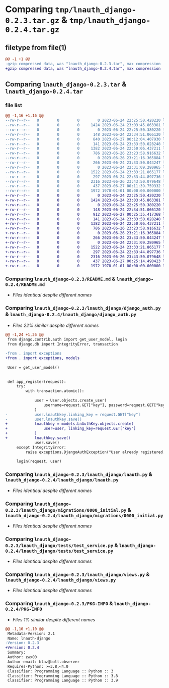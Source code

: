 # Comparing `tmp/lnauth_django-0.2.3.tar.gz` & `tmp/lnauth_django-0.2.4.tar.gz`

## filetype from file(1)

```diff
@@ -1 +1 @@
-gzip compressed data, was "lnauth_django-0.2.3.tar", max compression
+gzip compressed data, was "lnauth_django-0.2.4.tar", max compression
```

## Comparing `lnauth_django-0.2.3.tar` & `lnauth_django-0.2.4.tar`

### file list

```diff
@@ -1,16 +1,16 @@
--rw-r--r--   0        0        0        0 2023-06-24 22:25:50.420220 lnauth_django-0.2.3/LICENSE
--rw-r--r--   0        0        0     1424 2023-06-24 23:03:45.863381 lnauth_django-0.2.3/README.md
--rw-r--r--   0        0        0        0 2023-06-24 22:25:50.380220 lnauth_django-0.2.3/lnauth_django/__init__.py
--rw-r--r--   0        0        0      148 2023-06-24 22:34:51.066120 lnauth_django-0.2.3/lnauth_django/apps.py
--rw-r--r--   0        0        0      840 2023-06-27 00:12:04.407930 lnauth_django-0.2.3/lnauth_django/django_auth.py
--rw-r--r--   0        0        0      141 2023-06-24 23:33:50.028248 lnauth_django-0.2.3/lnauth_django/exceptions.py
--rw-r--r--   0        0        0     1382 2023-06-24 22:50:06.437211 lnauth_django-0.2.3/lnauth_django/lnauth.py
--rw-r--r--   0        0        0      786 2023-06-26 23:23:58.916632 lnauth_django-0.2.3/lnauth_django/migrations/0000_initial.py
--rw-r--r--   0        0        0        0 2023-06-26 23:21:16.365884 lnauth_django-0.2.3/lnauth_django/migrations/__init__.py
--rw-r--r--   0        0        0      266 2023-06-24 23:33:50.044247 lnauth_django-0.2.3/lnauth_django/models.py
--rw-r--r--   0        0        0        0 2023-06-24 22:31:09.280965 lnauth_django-0.2.3/lnauth_django/tests/__init__.py
--rw-r--r--   0        0        0     1522 2023-06-24 23:33:21.865177 lnauth_django-0.2.3/lnauth_django/tests/test_service.py
--rw-r--r--   0        0        0      297 2023-06-24 22:33:44.897736 lnauth_django-0.2.3/lnauth_django/urls.py
--rw-r--r--   0        0        0     2316 2023-06-26 23:43:50.079648 lnauth_django-0.2.3/lnauth_django/views.py
--rw-r--r--   0        0        0      437 2023-06-27 00:11:39.759332 lnauth_django-0.2.3/pyproject.toml
--rw-r--r--   0        0        0     1972 1970-01-01 00:00:00.000000 lnauth_django-0.2.3/PKG-INFO
+-rw-r--r--   0        0        0        0 2023-06-24 22:25:50.420220 lnauth_django-0.2.4/LICENSE
+-rw-r--r--   0        0        0     1424 2023-06-24 23:03:45.863381 lnauth_django-0.2.4/README.md
+-rw-r--r--   0        0        0        0 2023-06-24 22:25:50.380220 lnauth_django-0.2.4/lnauth_django/__init__.py
+-rw-r--r--   0        0        0      148 2023-06-24 22:34:51.066120 lnauth_django-0.2.4/lnauth_django/apps.py
+-rw-r--r--   0        0        0      912 2023-06-27 00:25:35.417368 lnauth_django-0.2.4/lnauth_django/django_auth.py
+-rw-r--r--   0        0        0      141 2023-06-24 23:33:50.028248 lnauth_django-0.2.4/lnauth_django/exceptions.py
+-rw-r--r--   0        0        0     1382 2023-06-24 22:50:06.437211 lnauth_django-0.2.4/lnauth_django/lnauth.py
+-rw-r--r--   0        0        0      786 2023-06-26 23:23:58.916632 lnauth_django-0.2.4/lnauth_django/migrations/0000_initial.py
+-rw-r--r--   0        0        0        0 2023-06-26 23:21:16.365884 lnauth_django-0.2.4/lnauth_django/migrations/__init__.py
+-rw-r--r--   0        0        0      266 2023-06-24 23:33:50.044247 lnauth_django-0.2.4/lnauth_django/models.py
+-rw-r--r--   0        0        0        0 2023-06-24 22:31:09.280965 lnauth_django-0.2.4/lnauth_django/tests/__init__.py
+-rw-r--r--   0        0        0     1522 2023-06-24 23:33:21.865177 lnauth_django-0.2.4/lnauth_django/tests/test_service.py
+-rw-r--r--   0        0        0      297 2023-06-24 22:33:44.897736 lnauth_django-0.2.4/lnauth_django/urls.py
+-rw-r--r--   0        0        0     2316 2023-06-26 23:43:50.079648 lnauth_django-0.2.4/lnauth_django/views.py
+-rw-r--r--   0        0        0      437 2023-06-27 00:25:14.490423 lnauth_django-0.2.4/pyproject.toml
+-rw-r--r--   0        0        0     1972 1970-01-01 00:00:00.000000 lnauth_django-0.2.4/PKG-INFO
```

### Comparing `lnauth_django-0.2.3/README.md` & `lnauth_django-0.2.4/README.md`

 * *Files identical despite different names*

### Comparing `lnauth_django-0.2.3/lnauth_django/django_auth.py` & `lnauth_django-0.2.4/lnauth_django/django_auth.py`

 * *Files 22% similar despite different names*

```diff
@@ -1,24 +1,26 @@
 from django.contrib.auth import get_user_model, login
 from django.db import IntegrityError, transaction
 
-from . import exceptions
+from . import exceptions, models
 
 User = get_user_model()
 
 
 def app_register(request):
     try:
         with transaction.atomic():
 
             user = User.objects.create_user(
                 username=request.GET["key"], password=request.GET["key"]
             )
-            user.lnauthkey.linking_key = request.GET["key"]
-            user.lnauthkey.save()
+            lnauthkey = models.LnAuthKey.objects.create(
+                user=user, linking_key=request.GET["key"]
+            )
+            lnauthkey.save()
             user.save()
     except IntegrityError:
         raise exceptions.DjangoAuthException("User already registered.")
 
     login(request, user)
```

### Comparing `lnauth_django-0.2.3/lnauth_django/lnauth.py` & `lnauth_django-0.2.4/lnauth_django/lnauth.py`

 * *Files identical despite different names*

### Comparing `lnauth_django-0.2.3/lnauth_django/migrations/0000_initial.py` & `lnauth_django-0.2.4/lnauth_django/migrations/0000_initial.py`

 * *Files identical despite different names*

### Comparing `lnauth_django-0.2.3/lnauth_django/tests/test_service.py` & `lnauth_django-0.2.4/lnauth_django/tests/test_service.py`

 * *Files identical despite different names*

### Comparing `lnauth_django-0.2.3/lnauth_django/views.py` & `lnauth_django-0.2.4/lnauth_django/views.py`

 * *Files identical despite different names*

### Comparing `lnauth_django-0.2.3/PKG-INFO` & `lnauth_django-0.2.4/PKG-INFO`

 * *Files 1% similar despite different names*

```diff
@@ -1,10 +1,10 @@
 Metadata-Version: 2.1
 Name: lnauth-django
-Version: 0.2.3
+Version: 0.2.4
 Summary: 
 Author: zwx00
 Author-email: blaz@bolt.observer
 Requires-Python: >=3.8,<4.0
 Classifier: Programming Language :: Python :: 3
 Classifier: Programming Language :: Python :: 3.8
 Classifier: Programming Language :: Python :: 3.9
```

